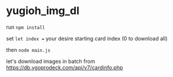 # yugioh_img_dl

run `npm install`

set `let index =` your desire starting card index (0 to download all)

then `node main.js`

let's download images in batch from
https://db.ygoprodeck.com/api/v7/cardinfo.php
